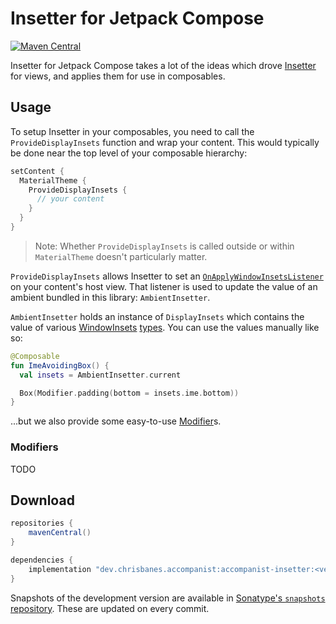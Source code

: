 # Insetter for Jetpack Compose

[![Maven Central](https://maven-badges.herokuapp.com/maven-central/dev.chrisbanes.accompanist/accompanist-insetter/badge.svg)](https://search.maven.org/search?q=g:dev.chrisbanes.accompanist)

Insetter for Jetpack Compose takes a lot of the ideas which drove [Insetter][insetter-view] for views, and applies them for use in composables.

## Usage
To setup Insetter in your composables, you need to call the `ProvideDisplayInsets` function and
wrap your content. This would typically be done near the top level of your composable hierarchy:

``` kotlin
setContent {
  MaterialTheme {
    ProvideDisplayInsets {
      // your content
    }
  }
}
```

> Note: Whether `ProvideDisplayInsets` is called outside or within `MaterialTheme` doesn't particularly matter.

`ProvideDisplayInsets` allows Insetter to set an [`OnApplyWindowInsetsListener`][insetslistener] on your content's host view. That listener is used to update the value of an ambient bundled in this library: `AmbientInsetter`.

`AmbientInsetter` holds an instance of `DisplayInsets` which contains the value of various [WindowInsets][insets] [types][insettypes]. You can use the values manually like so:

``` kotlin
@Composable
fun ImeAvoidingBox() {
  val insets = AmbientInsetter.current

  Box(Modifier.padding(bottom = insets.ime.bottom))
}
```

...but we also provide some easy-to-use [Modifier][modifier]s.

### Modifiers

TODO


## Download

```groovy
repositories {
    mavenCentral()
}

dependencies {
    implementation "dev.chrisbanes.accompanist:accompanist-insetter:<version>"
}
```

Snapshots of the development version are available in [Sonatype's `snapshots` repository][snap]. These are updated on every commit.

[compose]: https://developer.android.com/jetpack/compose
[snap]: https://oss.sonatype.org/content/repositories/snapshots/dev/chrisbanes/accompanist/accompanist-glide/
[insetter-view]: https://github.com/chrisbanes/insetter
[insets]: https://developer.android.com/reference/kotlin/androidx/core/view/WindowInsetsCompat
[insettypes]: https://developer.android.com/reference/kotlin/androidx/core/view/WindowInsetsCompat.Type
[insetslistener]: https://developer.android.com/reference/kotlin/androidx/core/view/OnApplyWindowInsetsListener
[modifier]: https://developer.android.com/reference/kotlin/androidx/ui/core/Modifier
